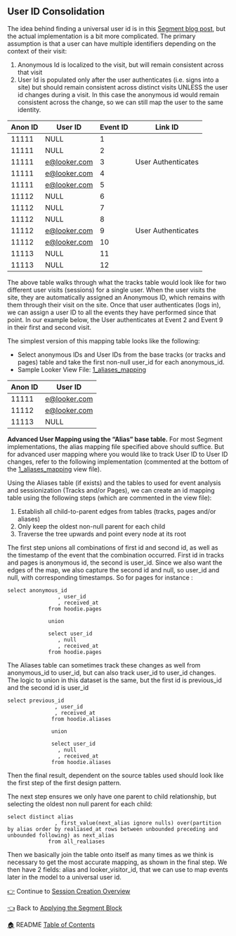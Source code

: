 ## User ID Consolidation

The idea behind finding a universal user id is in this [Segment blog post](), but the actual implementation is a bit more complicated. The primary assumption is that a user can have multiple identifiers depending on the context of their visit:
 
1. Anonymous Id is localized to the visit, but will remain consistent across that visit
1. User Id is populated only after the user authenticates (i.e. signs into a site) but should remain consistent across distinct visits UNLESS the user id changes during a visit. In this case the anonymous id would remain consistent across the change, so we can still map the user to the same identity.


Anon ID | User ID | Event ID | Link ID
------- | ------- | -------- | ------- 
11111 | NULL | 1 | | First Visit
11111 | NULL | 2 | | First Visit
11111 | e@looker.com | 3 | User Authenticates | First Visit
11111 | e@looker.com | 4 | | First Visit
11111 | e@looker.com | 5 | | First Visit
11112 | NULL | 6 | | Second Visit
11112 | NULL | 7 | | Second Visit
11112 | NULL | 8 | |Second Visit
11112 | e@looker.com | 9 | User Authenticates | Second Visit
11112 | e@looker.com | 10 | | Second Visit
11113 | NULL | 11 | | Third Visit
11113 | NULL | 12 | | Third Visit

The above table walks through what the tracks table would look like for two different user visits (sessions) for a single user. When the user visits the site, they are automatically assigned an Anonymous ID, which remains with them through their visit on the site. Once that user authenticates (logs in), we can assign a user ID to all the events they have performed since that point. In our example below, the User authenticates at Event 2 and Event 9 in their first and second visit. 

The simplest version of this mapping table looks like the following:

* Select anonymous IDs and User IDs from the base tracks (or tracks and pages) table and take the first non-null user_id for each anonymous_id.
* Sample Looker View File: [1_aliases_mapping](1_aliases_mapping.view.lkml)

Anon ID | User ID
------- | -------
11111 | e@looker.com
11112 | e@looker.com
11113 | NULL

**Advanced User Mapping using the “Alias” base table.** 
For most Segment implementations, the alias mapping file specified above should suffice. But for advanced user mapping where you would like to track User ID to User ID changes, refer to the following implementation (commented at the bottom of the [1_aliases_mapping](1_aliases_mapping.view.lkml) view file).
 
Using the Aliases table (if exists) and the tables to used for event analysis and sessionization (Tracks and/or Pages), we can create an id mapping table using the following steps (which are commented in the view file):
 
1. Establish all child-to-parent edges from tables (tracks, pages and/or aliases)
1. Only keep the oldest non-null parent for each child
1. Traverse the tree upwards and point every node at its root
 
The first step unions all combinations of first id and second id, as well as the timestamp of the event that the combination occurred. First id in tracks and pages is anonymous id, the second is user_id.  Since we also want the edges of the map, we also capture the second id and null, so user_id and null, with corresponding timestamps.  So for pages for instance :

 ```
select anonymous_id
                 , user_id
                 , received_at
              from hoodie.pages
              
              union
              
              select user_id
                 , null
                 , received_at
              from hoodie.pages
 ```
 
The Aliases table can sometimes track these changes as well from anonymous_id to user_id, but can also track user_id to user_id changes. The logic to union in this dataset is the same, but the first id is previous_id and the second id is user_id

``` 
select previous_id
               , user_id
               , received_at
              from hoodie.aliases
             
              union
             
              select user_id
                , null
                , received_at
              from hoodie.aliases
```

Then the final result, dependent on the source tables used should look like the first step of the first design pattern.
 
The next step ensures we only have one parent to child relationship, but selecting the oldest non null parent for each child:

``` 
select distinct alias
               , first_value(next_alias ignore nulls) over(partition by alias order by realiased_at rows between unbounded preceding and unbounded following) as next_alias
             from all_realiases
```

Then we basically join the table onto itself as many times as we think is necessary to get the most accurate mapping, as shown in the final step. We then have 2 fields: alias and looker_visitor_id, that we can use to map events later in the model to a universal user id.

[:point_right:](_7_session_creation_overview.md) Continue to [Session Creation Overview](_7_session_creation_overview.md)

[:point_left:](_5_applying_the_segment_block.md) Back to [Applying the Segment Block](_5_applying_the_segment_block.md)

[:house:](README.md) README [Table of Contents](README.md)
